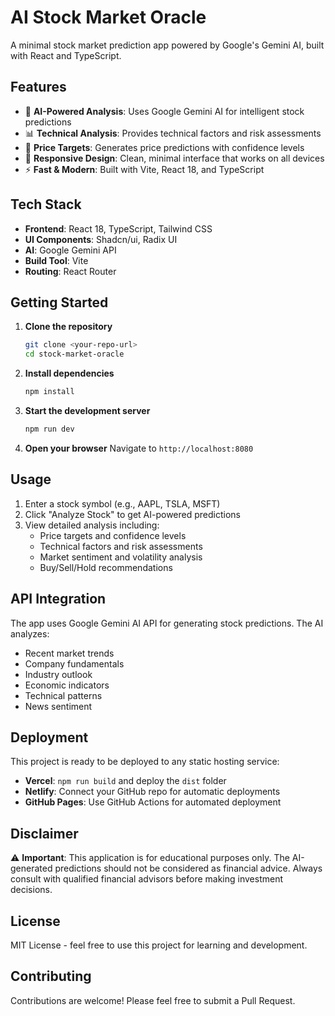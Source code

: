 
# AI Stock Market Oracle

A minimal stock market prediction app powered by Google's Gemini AI, built with React and TypeScript.

## Features

- 🤖 **AI-Powered Analysis**: Uses Google Gemini AI for intelligent stock predictions
- 📊 **Technical Analysis**: Provides technical factors and risk assessments
- 🎯 **Price Targets**: Generates price predictions with confidence levels
- 📱 **Responsive Design**: Clean, minimal interface that works on all devices
- ⚡ **Fast & Modern**: Built with Vite, React 18, and TypeScript

## Tech Stack

- **Frontend**: React 18, TypeScript, Tailwind CSS
- **UI Components**: Shadcn/ui, Radix UI
- **AI**: Google Gemini API
- **Build Tool**: Vite
- **Routing**: React Router

## Getting Started

1. **Clone the repository**
   ```bash
   git clone <your-repo-url>
   cd stock-market-oracle
   ```

2. **Install dependencies**
   ```bash
   npm install
   ```

3. **Start the development server**
   ```bash
   npm run dev
   ```

4. **Open your browser**
   Navigate to `http://localhost:8080`

## Usage

1. Enter a stock symbol (e.g., AAPL, TSLA, MSFT)
2. Click "Analyze Stock" to get AI-powered predictions
3. View detailed analysis including:
   - Price targets and confidence levels
   - Technical factors and risk assessments
   - Market sentiment and volatility analysis
   - Buy/Sell/Hold recommendations

## API Integration

The app uses Google Gemini AI API for generating stock predictions. The AI analyzes:
- Recent market trends
- Company fundamentals
- Industry outlook
- Economic indicators
- Technical patterns
- News sentiment

## Deployment

This project is ready to be deployed to any static hosting service:

- **Vercel**: `npm run build` and deploy the `dist` folder
- **Netlify**: Connect your GitHub repo for automatic deployments
- **GitHub Pages**: Use GitHub Actions for automated deployment

## Disclaimer

⚠️ **Important**: This application is for educational purposes only. The AI-generated predictions should not be considered as financial advice. Always consult with qualified financial advisors before making investment decisions.

## License

MIT License - feel free to use this project for learning and development.

## Contributing

Contributions are welcome! Please feel free to submit a Pull Request.
